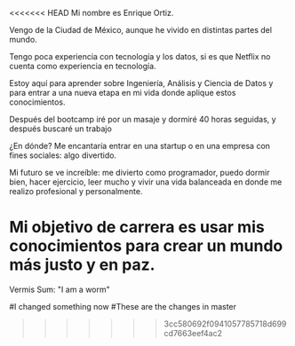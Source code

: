 <<<<<<< HEAD
Mi nombre es Enrique Ortiz.

Vengo de la Ciudad de México, aunque he vivido en distintas partes del mundo.

Tengo poca experiencia con tecnología y los datos, si es que Netflix no cuenta como experiencia en tecnología.

Estoy aquí para aprender sobre Ingeniería, Análisis y Ciencia de Datos y para entrar a una nueva etapa en mi vida donde aplique estos conocimientos. 

Después del bootcamp iré por un masaje y dormiré 40 horas seguidas, y después buscaré un trabajo

¿En dónde? Me encantaría entrar en una startup o en una empresa con fines sociales: algo divertido. 

Mi futuro se ve increíble: me divierto como programador, puedo dormir bien, hacer ejercicio, leer mucho y vivir una vida balanceada en donde me realizo profesional y personalmente. 

Mi objetivo de carrera es usar mis conocimientos para crear un mundo más justo y en paz. 
=======
Vermis Sum: "I am a worm"

#I changed something now
#These are the changes in master
>>>>>>> 3cc580692f0941057785718d699cd7663eef4ac2
